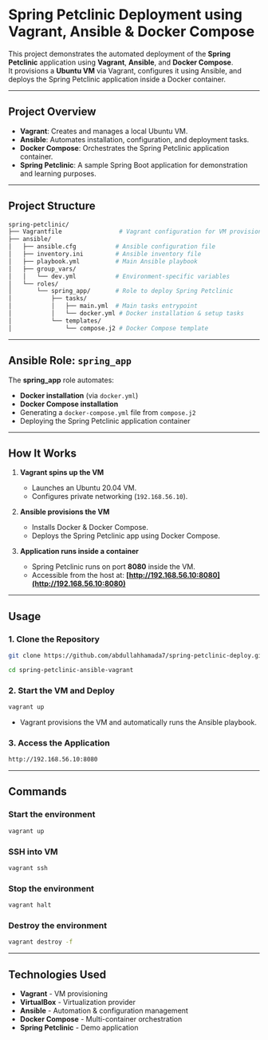 # Spring Petclinic Deployment using Vagrant, Ansible & Docker Compose

This project demonstrates the automated deployment of the **Spring Petclinic** application using **Vagrant**, **Ansible**, and **Docker Compose**.  
It provisions a **Ubuntu VM** via Vagrant, configures it using Ansible, and deploys the Spring Petclinic application inside a Docker container.

---

## **Project Overview**

- **Vagrant**: Creates and manages a local Ubuntu VM.
- **Ansible**: Automates installation, configuration, and deployment tasks.
- **Docker Compose**: Orchestrates the Spring Petclinic application container.
- **Spring Petclinic**: A sample Spring Boot application for demonstration and learning purposes.

---

## **Project Structure**

```bash
spring-petclinic/
├── Vagrantfile                # Vagrant configuration for VM provisioning
├── ansible/
│   ├── ansible.cfg           # Ansible configuration file
│   ├── inventory.ini         # Ansible inventory file
│   ├── playbook.yml          # Main Ansible playbook
│   ├── group_vars/
│   │   └── dev.yml           # Environment-specific variables
│   └── roles/
│       └── spring_app/       # Role to deploy Spring Petclinic
│           ├── tasks/
│           │   ├── main.yml  # Main tasks entrypoint
│           │   └── docker.yml # Docker installation & setup tasks
│           └── templates/
│               └── compose.j2 # Docker Compose template
````

---

## **Ansible Role: `spring_app`**

The **spring\_app** role automates:

* **Docker installation** (via `docker.yml`)
* **Docker Compose installation**
* Generating a `docker-compose.yml` file from `compose.j2`
* Deploying the Spring Petclinic application container

---

## **How It Works**

1. **Vagrant spins up the VM**

   * Launches an Ubuntu 20.04 VM.
   * Configures private networking (`192.168.56.10`).

2. **Ansible provisions the VM**

   * Installs Docker & Docker Compose.
   * Deploys the Spring Petclinic app using Docker Compose.

3. **Application runs inside a container**

   * Spring Petclinic runs on port **8080** inside the VM.
   * Accessible from the host at:
     **[http://192.168.56.10:8080](http://192.168.56.10:8080)**

---

## **Usage**

### **1. Clone the Repository**

```bash
git clone https://github.com/abdullahhamada7/spring-petclinic-deploy.git

cd spring-petclinic-ansible-vagrant
```

### **2. Start the VM and Deploy**

```bash
vagrant up
```

* Vagrant provisions the VM and automatically runs the Ansible playbook.

### **3. Access the Application**

```bash
http://192.168.56.10:8080
```
---

## **Commands**

### **Start the environment**

```bash
vagrant up
```

### **SSH into VM**

```bash
vagrant ssh
```

### **Stop the environment**

```bash
vagrant halt
```

### **Destroy the environment**

```bash
vagrant destroy -f
```

---

## **Technologies Used**

* **Vagrant** - VM provisioning
* **VirtualBox** - Virtualization provider
* **Ansible** - Automation & configuration management
* **Docker Compose** - Multi-container orchestration
* **Spring Petclinic** - Demo application
